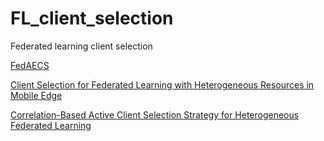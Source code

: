 # FL_client_selection
Federated learning client selection


[FedAECS](https://github.com/jjzgeeks/FedAECS)

[Client Selection for Federated Learning with Heterogeneous Resources in Mobile Edge](https://github.com/COPS-IITBHU/HCSFL)

[Correlation-Based Active Client Selection Strategy for Heterogeneous Federated Learning](https://github.com/Yoruko-Tang/FedCor)
